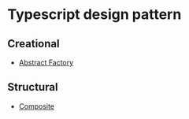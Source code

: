 # Typescript design pattern

## Creational

-   [Abstract Factory](src/creational/abstract-factory/README.md)

## Structural

-   [Composite](src/structural/composite/README.md)
